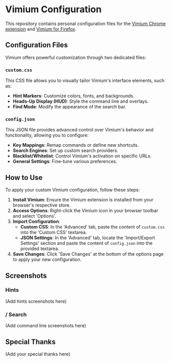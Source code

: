# Vimium Configuration

This repository contains personal configuration files for the [Vimium Chrome extension](https://chrome.google.com/webstore/detail/vimium/dbepggeogbaibhgnhhndojpepiihcmeb) and [Vimium for Firefox](https://addons.mozilla.org/en-US/firefox/addon/vimium-ff/).

## Configuration Files

Vimium offers powerful customization through two dedicated files:

### `custom.css`

This CSS file allows you to visually tailor Vimium's interface elements, such as:

*   **Hint Markers**: Customize colors, fonts, and backgrounds.
*   **Heads-Up Display (HUD)**: Style the command line and overlays.
*   **Find Mode**: Modify the appearance of the search bar.

### `config.json`

This JSON file provides advanced control over Vimium's behavior and functionality, allowing you to configure:

*   **Key Mappings**: Remap commands or define new shortcuts.
*   **Search Engines**: Set up custom search providers.
*   **Blacklist/Whitelist**: Control Vimium's activation on specific URLs.
*   **General Settings**: Fine-tune various preferences.

## How to Use

To apply your custom Vimium configuration, follow these steps:

1.  **Install Vimium**: Ensure the Vimium extension is installed from your browser's respective store.
2.  **Access Options**: Right-click the Vimium icon in your browser toolbar and select 'Options'.
3.  **Import Configuration**:
    *   **Custom CSS**: In the 'Advanced' tab, paste the content of `custom.css` into the 'Custom CSS' textarea.
    *   **JSON Settings**: In the 'Advanced' tab, locate the 'Import/Export Settings' section and paste the content of `config.json` into the provided textarea.
4.  **Save Changes**: Click 'Save Changes' at the bottom of the options page to apply your new configuration.

## Screenshots

### Hints

(Add hints screenshots here)

### / Search

(Add command line screenshots here)

## Special Thanks

(Add your special thanks here)
